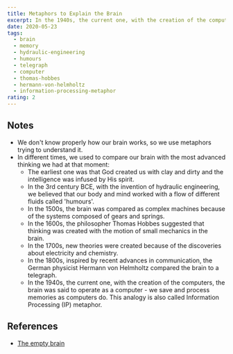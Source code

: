 ```yaml
---
title: Metaphors to Explain the Brain
excerpt: In the 1940s, the current one, with the creation of the computers, the brain was said to operate as a computer - we save and process memories as computers does. This analogy is also called Information Processing (IP) metaphor.
date: 2020-05-23
tags:
  - brain
  - memory
  - hydraulic-engineering
  - humours
  - telegraph
  - computer
  - thomas-hobbes
  - hermann-von-helmholtz
  - information-processing-metaphor
rating: 2
---
```


## Notes

- We don't know properly how our brain works, so we use metaphors trying to understand it.
- In different times, we used to compare our brain with the most advanced thinking we had at that moment:
  - The earliest one was that God created us with clay and dirty and the intelligence was infused by His spirit.
  - In the 3rd century BCE, with the invention of hydraulic engineering, we believed that our body and mind worked with a flow of different fluids called 'humours'.
  - In the 1500s, the brain was compared as complex machines because of the systems composed of gears and springs.
  - In the 1600s, the philosopher Thomas Hobbes suggested that thinking was created with the motion of small mechanics in the brain.
  - In the 1700s, new theories were created because of the discoveries about electricity and chemistry.
  - In the 1800s, inspired by recent advances in communication, the German physicist Hermann von Helmholtz compared the brain to a telegraph.
  - In the 1940s, the current one, with the creation of the computers, the brain was said to operate as a computer - we save and process memories as computers do. This analogy is also called Information Processing (IP) metaphor.

## References

- [The empty brain](https://app.getpocket.com/read/1291907579)
